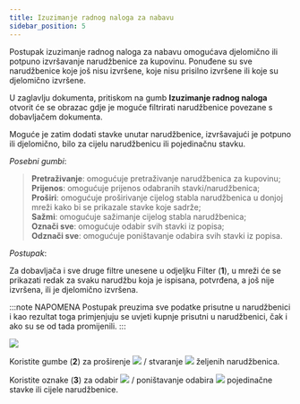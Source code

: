 ```yaml
---
title: Izuzimanje radnog naloga za nabavu  
sidebar_position: 5
---
```


Postupak izuzimanje radnog naloga za nabavu  omogućava djelomično ili potpuno izvršavanje narudžbenice za kupovinu. Ponuđene su sve narudžbenice koje još nisu izvršene, koje nisu prisilno izvršene ili koje su djelomično izvršene.

U zaglavlju dokumenta, pritiskom na gumb **Izuzimanje radnog naloga** otvorit će se obrazac gdje je moguće filtrirati narudžbenice povezane s dobavljačem dokumenta.

Moguće je zatim dodati stavke unutar narudžbenice, izvršavajući je potpuno ili djelomično, bilo za cijelu narudžbenicu ili pojedinačnu stavku.

*Posebni gumbi*:

> **Pretraživanje**: omogućuje pretraživanje narudžbenica za kupovinu;   
> **Prijenos**: omogućuje prijenos odabranih stavki/narudžbenica;   
> **Proširi**: omogućuje proširivanje cijelog stabla narudžbenica u donjoj mreži kako bi se prikazale stavke koje sadrže;     
> **Sažmi**: omogućuje sažimanje cijelog stabla narudžbenica;  
> **Označi sve**: omogućuje odabir svih stavki iz popisa;  
> **Odznači sve**: omogućuje poništavanje odabira svih stavki iz popisa.   

*Postupak*:  

Za dobavljača i sve druge filtre unesene u odjeljku Filter (**1**), u mreži će se prikazati redak za svaku narudžbu koja je ispisana, potvrđena, a još nije izvršena, ili je djelomično izvršena.

:::note NAPOMENA
Postupak preuzima sve podatke prisutne u narudžbenici i kao rezultat toga primjenjuju se uvjeti kupnje prisutni u narudžbenici, čak i ako su se od tada promijenili.
::: 


![](/img/it-it/purchase/purchase-orders/insert-purchase-orders/header-procedures/image08.png)

Koristite gumbe (**2**) za proširenje ![](/img/neutral/common/minus.png) / stvaranje ![](/img/neutral/common/plus.png) željenih narudžbenica.

Koristite oznake (**3**) za odabir ![](/img/neutral/common/check.png) / poništavanje odabira ![](/img/it-it/purchase/purchase-orders/insert-purchase-orders/header-procedures/image12.png) pojedinačne stavke ili cijele narudžbenice.